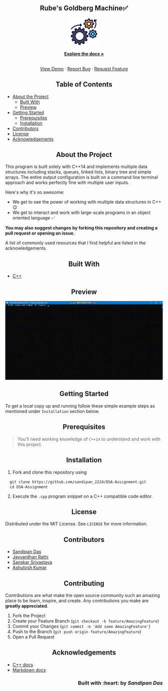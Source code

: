 <h2 align="center">Rube's Goldberg Machine✅</h2>

<p align="center">
   <img src="img/engineering.png" alt="Logo" height=90 weight=90/>
</p>

<p align="center">
  <a href="https://github.com/sandip2224/DSA-Assignment"><strong>Explore the docs »</strong></a>
</p>

<!-- PROJECT LOGO -->
  <p align="center">
    <br />
    <a href="https://github.com/sandip2224/DSA-Assignment">View Demo</a>
    ·
    <a href="https://github.com/sandip2224/DSA-Assignment/issues">Report Bug</a>
    ·
    <a href="https://github.com/sandip2224/DSA-Assignment/issues">Request Feature</a>
  </p>

<!-- TABLE OF CONTENTS -->
<h2 align="center">Table of Contents</h2>

- [About the Project](#about-the-project)
  - [Built With](#built-with)
  - [Preview](#preview)
- [Getting Started](#getting-started)
  - [Prerequisites](#prerequisites)
  - [Installation](#installation)
- [Contributors](#contributors)
- [License](#license)
- [Acknowledgements](#acknowledgements)


<!-- ABOUT THE PROJECT -->

<h2 align="center">About the Project</h2>


This program is built solely with C++14 and implements multiple data structures including stacks, queues, linked lists, binary tree and simple arrays. The entire output configuration is built on a command line terminal approach and works perfectly fine with multiple user inputs.


Here's why it's so awesome:  

* We get to see the power of working with multiple data structures in C++ 😉
* We get to interact and work with large-scale programs in an object oriented language ✅

**You may also suggest changes by forking this repository and creating a pull request or opening an issue.**  

A list of commonly used resources that I find helpful are listed in the acknowledgements.  


<!-- BUILT WITH -->  

<h2 align="center">Built With</h2>

 - [C++](https://www.w3schools.com/cpp/)

<h2 align="center">Preview</h2>

<p align="center"><img src="img/Preview.gif" alt="Preview Gif"/></p>

<!-- GETTING STARTED -->

<h2 align="center">Getting Started</h2>

To get a local copy up and running follow these simple example steps as mentioned under `Installation` section below. 


<!-- PREREQUISITES -->

<h2 align="center">Prerequisites</h2>

> You'll need working knowledge of `C++14` to understand and work with this project.


<!-- INSTALLATION -->
<h2 align="center">Installation</h2>

1. Fork and clone this repository using  

```
  git clone https://github.com/sandipan_2224/DSA-Assignment.git
  cd DSA-Assignment    
```  

2. Execute the `.cpp` program snippet on a C++ compatible code editor.  


<!-- LICENSE -->  

<h2 align="center">License</h2>

Distributed under the MIT License. See `LICENSE` for more information.  


<h2 align="center">Contributors</h2>

- [Sandipan Das](https://github.com/sandip2224)
- [Jayvardhan Rathi](https://github.com/ComputerScientist-01)
- [Sanskar Srivastava](https://github.com/sanskis)
- [Ashutosh Kumar](https://github.com/Ashu-tosh-Kr)


<!-- CONTRIBUTING -->

<h2 align="center">Contributing</h2>

Contributions are what make the open source community such an amazing place to be learn, inspire, and create. Any contributions you make are **greatly appreciated**.

1. Fork the Project
2. Create your Feature Branch (`git checkout -b feature/AmazingFeature`)
3. Commit your Changes (`git commit -m 'Add some AmazingFeature'`)
4. Push to the Branch (`git push origin feature/AmazingFeature`)
5. Open a Pull Request  


<!-- ACKNOWLEDGEMENTS -->

<h2 align="center">Acknowledgements</h2>

* [C++ docs](https://www.w3schools.com/cpp/)
* [Markdown docs](https://www.markdownguide.org/)

<h3 align="right">Built with :heart: by <em>Sandipan Das</em></h3>
